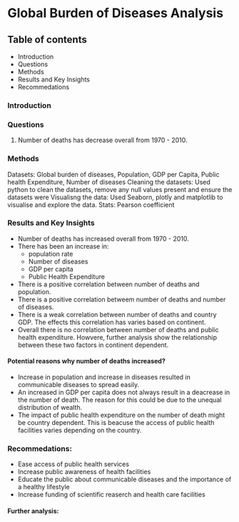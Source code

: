 # Global Burden of Diseases Analysis
## Table of contents
- Introduction
- Questions
- Methods
- Results and Key Insights
- Recommedations
### Introduction

### Questions
1. Number of deaths has decrease overall from 1970 - 2010.
### Methods
Datasets: Global burden of diseases, Population, GDP per Capita, Public health Expenditure, Number of diseases
Cleaning the datasets: Used python to clean the datasets, remove any null values present and ensure the datasets were 
Visualisng the data: Used Seaborn, plotly and matplotlib to visualise and explore the data.
Stats: Pearson coefficient
### Results and Key Insights
- Number of deaths has increased overall from 1970 - 2010.
- There has been an increase in:
  - population rate
  - Number of diseases
  - GDP per capita
  - Public Health Expenditure
- There is a positive correlation between number of deaths and population.
- There is a positive correlation betweem number of deaths and number of diseases.
- There is a weak correlation between number of deaths and country GDP. The effects this correlation has varies based on continent.
- Overall there is no correlation between number of deaths and public health expenditure. Howvere, further analysis show the relationship between these two factors in continent dependent. 
#### Potential reasons why number of deaths increased?
- Increase in population and increase in diseases resulted in communicable diseases to spread easily.
- An increased in GDP per capita does not always result in a deacrease in the number of death. The reason for this could be due to the unequal distribution of wealth.
- The impact of public health expenditure on the number of death might be country dependent. This is beacuse the access of public health facilities varies depending on the country.
### Recommedations:
- Ease access of public health services
- Increase public awareness of health facilities
- Educate the public about communicable diseases and the importance of a healthy lifestyle
- Increase funding of scientific reaserch and health care facilities
#### Further analysis:

